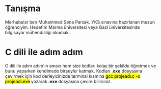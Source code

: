 # <strong>Tanışma</strong>
Merhabalar ben Muhammed Sena Parsak. YKS sınavına hazırlanan mezun öğrenciyim. Hedefim Marma üniversitesi veya Gazi üniversitesinde bilgisayar mühendisliği okumak.
# <strong>C dili ile adım adım</strong>
C dili ile adım adım'ın amacı hem size kodları kolay bir şekilde öğretmek ve bunu yaparken kendimede birşeyler katmak.
Kodları <b>.exe</b> dosyasına çevirmek için kod derleyicinizde terminal kısmına <mark>gcc projeadı.c -o projeadı.exe</mark> yazarak <b>.exe</b> dosyasına çevire bilirsiniz.
